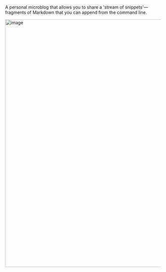 A personal microblog that allows you to share a 'stream of snippets'—fragments of Markdown that you can append from the command line.

<img width="800" alt="image" src="https://github.com/user-attachments/assets/dc7b817c-23f6-4dad-b753-4534e2a03678">

